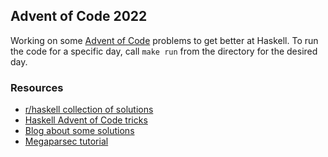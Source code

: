 ## Advent of Code 2022

Working on some [Advent of Code](https://adventofcode.com/) problems to get better at Haskell. To run the code for a specific day, call `make run` from the directory for the desired day.

### Resources
- [r/haskell collection of solutions](https://www.reddit.com/r/haskell/collection/f33c01f9-fb10-4e64-90a6-7dc07fb03e2d)
- [Haskell Advent of Code tricks](https://wjwh.eu/posts/2022-11-30-haskell-aoc-tricks.html)
- [Blog about some solutions](https://work.njae.me.uk/tag/advent-of-code/)
- [Megaparsec tutorial](https://markkarpov.com/tutorial/megaparsec.html)
